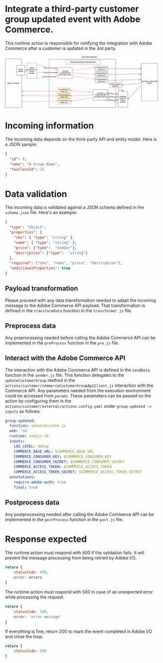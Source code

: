 # Integrate a third-party customer group updated event with Adobe Commerce.
This runtime action is responsible for notifying the integration with Adobe Commerce after a customer is updated in the 3rd party.

![Alt text](ExternalCustomerGroupUpdateSync.png "Title")

# Incoming information
The incoming data depends on the third-party API and entity model.
Here is a JSON sample:
```json
{
  "id": 8,
  "name": "A Group Name",
  "taxClassId": 25
}
```

# Data validation
The incoming data is validated against a JSON schema defined in the `schema.json` file.
Here's an example:
```json
{
  "type": "object",
  "properties": {
    "sku": { "type": "string" },
    "name": { "type": "string" },
    "price": {"type":  "number"},
    "description": {"type":  "string"}
  },
  "required": ["sku", "name", "price", "description"],
  "additionalProperties": true
}
```

## Payload transformation
Please proceed with any data transformation needed to adapt the incoming message to the Adobe Commerce API payload.
That transformation is defined in the `transformData` function in the `transformer.js` file.

## Preprocess data
Any preprocessing needed before calling the Adobe Commerce API can be implemented in the `preProcess` function in the `pre.js` file.

## Interact with the Adobe Commerce API
The interaction with the Adobe Commerce API is defined in the `sendData` function in the `sender.js` file.
This function delegates to the `updateCustomerGroup` method in the `actions/customer/commerceCustomerGroupApiClient.js` interaction with the Commerce API.
Any parameters needed from the execution environment could be accessed from `params`.
These parameters can be passed on the action by configuring them in the  `actions/customer/external/actions.config.yaml` under `group-updated -> inputs` as follows:
```yaml
group-updated:
  function: updated/index.js
  web: 'no'
  runtime: nodejs:16
  inputs:
    LOG_LEVEL: debug
    COMMERCE_BASE_URL: $COMMERCE_BASE_URL
    COMMERCE_CONSUMER_KEY: $COMMERCE_CONSUMER_KEY
    COMMERCE_CONSUMER_SECRET: $COMMERCE_CONSUMER_SECRET
    COMMERCE_ACCESS_TOKEN: $COMMERCE_ACCESS_TOKEN
    COMMERCE_ACCESS_TOKEN_SECRET: $COMMERCE_ACCESS_TOKEN_SECRET
  annotations:
    require-adobe-auth: true
    final: true
```

## Postprocess data
Any postprocessing needed after calling the Adobe Commerce API can be implemented in the `postProcess` function in the `post.js` file.

# Response expected
The runtime action must respond with 400 if the validation fails. It will prevent the message processing from being retried by Adobe I/O.
```javascript
return {
    statusCode: 400,
    error: errors
}
```

The runtime action must respond with 500 in case of an unexpected error while processing the request.
```javascript
return {
    statusCode: 500,
    error: 'error message'
}
```

If everything is fine, return 200 to mark the event completed in Adobe I/O and close the loop.
```javascript
return {
    statusCode: 200
}
```

